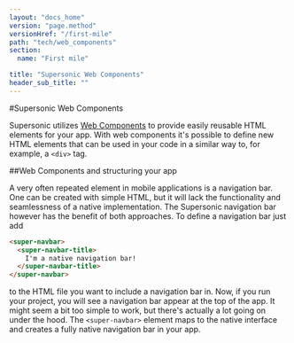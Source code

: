 ```yaml
---
layout: "docs_home"
version: "page.method"
versionHref: "/first-mile"
path: "tech/web_components"
section:
  name: "First mile"

title: "Supersonic Web Components"
header_sub_title: ""
---
```


#Supersonic Web Components

Supersonic utilizes [Web Components](http://www.html5rocks.com/en/tutorials/webcomponents/customelements/) to provide easily reusable HTML elements for your app. With web components it's possible to define new HTML elements that can be used in your code in a similar way to, for example, a `<div>` tag.

##Web Components and structuring your app

A very often repeated element in mobile applications is a navigation bar. One can be created with simple HTML, but it will lack the functionality and seamlessness of a native implementation. The Supersonic navigation bar however has the benefit of both approaches. To define a navigation bar just add

```html
<super-navbar>
  <super-navbar-title>
    I'm a native navigation bar!
  </super-navbar-title>
</super-navbar>
```

to the HTML file you want to include a navigation bar in. Now, if you run your project, you will see a navigation bar appear at the top of the app. It might seem a bit too simple to work, but there's actually a lot going on under the hood. The `<super-navbar>` element maps to the native interface and creates a fully native navigation bar in your app.
